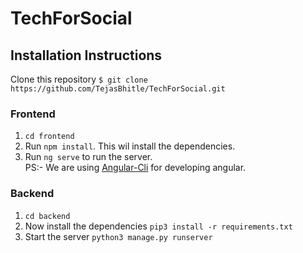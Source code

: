 # TechForSocial


## Installation Instructions
Clone this repository
`$ git clone https://github.com/TejasBhitle/TechForSocial.git`
### Frontend
1. `cd frontend`
2. Run `npm install`. This wil install the dependencies.
3. Run `ng serve` to run the server.<br>PS:- We are using [Angular-Cli](https://cli.angular.io/) for developing angular.

### Backend
1. `cd backend`
2. Now install the dependencies `pip3 install -r requirements.txt`
3. Start the server `python3 manage.py runserver`

